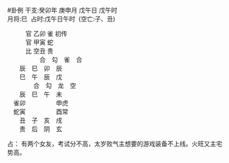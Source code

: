 #卦例 
干支:癸卯年 庚申月 戊午日 戊午时  
月将:巳  占时:戊午日午时  (空亡:子、丑)  
  
　　　官 乙卯 雀 初传  
　　　官 甲寅 蛇  
　　　比 空丑 贵  
　　　
　　合　勾　雀　合　  
　　辰　巳　卯　辰　  
　　巳　午　辰　戊　  
　　
　　合　勾　龙　空　  
　　辰　巳　午　未　  
　雀卯　　　　　申虎  
　蛇寅　　　　　酉常  
　　丑　子　亥　戌　  
　　贵　后　阴　玄

占：
	有两个女友，考试分不高，太岁败气主想要的游戏装备不上线。火旺又主宅势高。